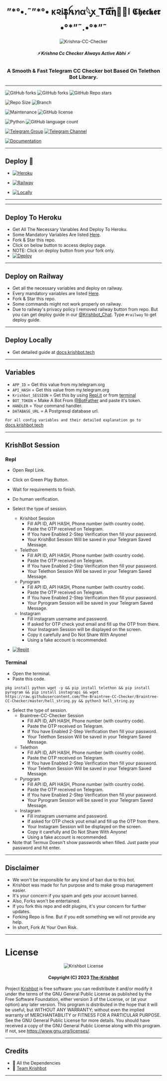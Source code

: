 <h1 align="center">
  <b>”*°•.˜”*°• ᴋ૨Ꭵနꤪꤨꫝꪀα𓆩ꭙ_̽𝗧𝝰‌֟፝𝝶𝞄᳟ا‌ 𝕮𝖍𝖊𝖈𝖐𝖊𝖗 •°*”˜.•°*”˜</b>
</h1>

<p align="center">
  <img src="https://graph.org/file/b39e6c924037d1772e95f.jpg" alt="Krishna-CC-Checker">
</p>

<h6 align="center">
  <b>⚡ Krishna Cc Checker Always Active Abhi ⚡</b>
</h6>

<h3 align="center">
  <b>A Smooth & Fast Telegram CC Checker bot Based On Telethon Bot Library.</b>
</h3>

------
![GitHub forks](https://img.shields.io/github/forks/The-CoderXKrishna/Braintree-CC-Checker?style=social)
![GitHub forks](https://img.shields.io/github/forks/The-CoderXKrishna/Braintree-CC-Checker?style=social)
![GitHub Repo stars](https://img.shields.io/github/stars/CoderXKrish/Braintree-CC-Checker?style=social)

![Repo Size](https://img.shields.io/github/repo-size/CoderXkrishna/Braintree-CC-Checker?&style=social&logo=github)
![Branch](https://img.shields.io/badge/Branch-Master-white?&style=social&logo=github)

![Maintenance](https://img.shields.io/badge/Maintained%3F-Yes-white?&style=social&logo=hugo)
![GitHub license](https://img.shields.io/github/license/CoderXkrishna/Braintree-CC-Checker?&style=social&logo=github)

![Python](https://img.shields.io/badge/Python-v3.10-white?style=social&logo=python)
![GitHub language count](https://img.shields.io/github/languages/count/CoderXkrishna/Braintree-CC-Checker?&style=social&logo=hyper)

[![Telegram Group](https://img.shields.io/badge/Telegram-Group-white?&style=social&logo=telegram)](https://t.me/Krishna_Userbot_Chat)
[![Telegram Channel](https://img.shields.io/badge/Telegram-Channel-white?&style=social&logo=telegram)](https://t.me/Krish_Userbot_Support)

[![Documentation](https://img.shields.io/badge/Documentations-docs.Krishbot.tech-white?&style=social&logo=gitbook)](https://Krishbot.tech)

------
## Deploy 🚀
- [![Heroku](https://img.shields.io/badge/Krishbot-Deploy%20To%20Heroku-black?style=for-the-badge&logo=heroku)](#Deploy-To-Heroku)

- [![Railway](https://img.shields.io/badge/Krishbot-Deploy%20On%20Railway-black?style=for-the-badge&logo=railway)](#Deploy-on-Railway)

- [![Locally](https://img.shields.io/badge/Krishbot-Deploy%20Locally-black?style=for-the-badge&logo=linux)](#Deploy-Locally)

------


------
## Deploy To Heroku
- Get All The Necessary Variables And Deploy To Heroku.
- Some Mandatory Variables Are listed [Here](#Variables).
- Fork & Star this repo.
- Click on below button to access deploy page.
- NOTE: Click on deploy button from your fork only.
- [![Deploy](https://www.herokucdn.com/deploy/button.svg)](https://heroku.com/deploy)

------
## Deploy on Railway
- Get all the necessary variables and deploy on railway.
- Every mandatory variables are listed [Here](#Variables).
- Fork & Star this repo.
- Some commands might not work properly on railway.
- Due to railway's privacy policy I removed railway button from repo. But you can get deploy guide in our [@Krishbot_Chat](https://t.me/Krishbot_chat). Type `#railway` to get deploy guide.

------
## Deploy Locally
- Get detailed guide at [docs.krishbot.tech](https://docs.krishbot.tech/Braintree-CC-Checker/deploy-locally)

------
## Variables

- `APP_ID`  =  Get this value from my.telegram.org
- `API_HASH`  =  Get this value from my.telegram.org
- `Krishbot_SESSION`  =  Get this by using [Repl.it](#Repl) or from [terminal](#Terminal)
- `BOT_TOKEN`  =  Make A Bot From [@BotFather](https://t.me/botfather) and paste it's token.
- `HANDLER`  =  Your command handler.
- `DATABASE_URL`  =  A Postgresql database url.

`For all config variables and their detailed explanation go to` [docs.krishbot.tech](https://docs.krishbot.tech/Braintree-CC-Checker/config-variables)

------
## KrishBot Session

### Repl
- Open Repl Link.
- Click on Green Play Button.
- Wait for requirements to finish.
- Do human verification.
- Select the type of session.
    - Krishbot Session
        - Fill API ID, API HASH, Phone number (with country code).
        - Paste the OTP received on Telegram.
        - If You have Enabled 2-Step Verification then fill your password.
        - Your KrishBot Session Will be saved in your Telegram Saved Message.
    - Telethon
        - Fill API ID, API HASH, Phone number (with country code).
        - Paste the OTP received on Telegram.
        - If You have Enabled 2-Step Verification then fill your password.
        - Your Telethon Session Will be saved in your Telegram Saved Message.
    - Pyrogram
        - Fill API ID, API HASH, Phone number (with country code).
        - Paste the OTP received on Telegram.
        - If You have Enabled 2-Step Verification then fill your password.
        - Your Pyrogram Session will be saved in your Telegram Saved Message.
    - Instagram
        - Fill instagram username and password.
        - If asked for OTP check yout email and fill up the OTP from there.
        - Your Instagram Session will be displayed on the screen.
        - Copy it carefully and Do Not Share With Anyone!
        - Using a fake account is recommended.

- [![Replit](https://img.shields.io/badge/Braintree-CC-Checker-Run%20On%20ReplIT-black?style=for-the-badge&logo=replit)](https://replit.com/@Braintree-CC-Checker/Krishbot?v=1)

### Terminal
- Open the terminal.
- Paste this code.

`pkg install python wget -y && pip install telethon && pip install pyrogram && pip install instagrapi && wget https://raw.githubusercontent.com/The-Braintree-CC-Checker/Braintree-CC-Checker/master/hell_string.py && python3 hell_string.py`

- Select the type of session.
    - Braintree-CC-Checker Session
        - Fill API ID, API HASH, Phone number (with country code).
        - Paste the OTP received on Telegram.
        - If You have Enabled 2-Step Verification then fill your password.
        - Your Telethon Session Will be saved in your Telegram Saved Message.
    - Telethon
        - Fill API ID, API HASH, Phone number (with country code).
        - Paste the OTP received on Telegram.
        - If You have Enabled 2-Step Verification then fill your password.
        - Your Telethon Session Will be saved in your Telegram Saved Message.
    - Pyrogram
        - Fill API ID, API HASH, Phone number (with country code).
        - Paste the OTP received on Telegram.
        - If You have Enabled 2-Step Verification then fill your password.
        - Your Pyrogram Session will be saved in your Telegram Saved Message.
    - Instagram
        - Fill instagram username and password.
        - If asked for OTP check yout email and fill up the OTP from there.
        - Your Instagram Session will be displayed on the screen.
        - Copy it carefully and Do Not Share With Anyone!
        - Using a fake account is recommended.
- Note that Termux Doesn't show passwords when filled. Just paste your password and hit enter.

------
## Disclaimer
- We won't be responsible for any kind of ban due to this bot.
- Krishbot was made for fun purpose and to make group management easier.
- It's your concern if you spam and gets your account banned.
- Also, Forks won't be entertained.
- If you fork this repo and edit plugins, it's your concern for further updates.
- Forking Repo is fine. But if you edit something we will not provide any help.
- In short, Fork At Your Own Risk.

------
# License

<p align="center">
    <img src="https://www.gnu.org/graphics/gplv3-or-later.png" alt="Krishbot License">
</p>

<h4 align="center">
    Copyright (C) 2023 <a href="https://github.com/The-Krishbot">The-Krishbot</a>
</h4>

Project [Krishbot](https://CoderXKrishna/Braintree-CC-Checker) is free software: you can redistribute it and/or modify
it under the terms of the GNU General Public License as published by
the Free Software Foundation, either version 3 of the License, or
(at your option) any later version.
This program is distributed in the hope that it will be useful,
but WITHOUT ANY WARRANTY; without even the implied warranty of
MERCHANTABILITY or FITNESS FOR A PARTICULAR PURPOSE.  See the
GNU General Public License for more details.
You should have received a copy of the GNU General Public License
along with this program. If not, see <https://www.gnu.org/licenses/>.

------
## Credits

- 💖 All the Dependencies
- 💖 [Team Krishbot](https://github.com/CoderXKrishna)

------
